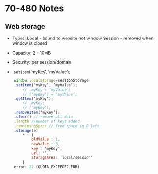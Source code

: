 # 70-480 Notes

## Web storage
* Types:
	Local - bound to website not window
	Session - removed when window is closed
* Capacity: 2 - 10MB
* Security: per session/domain

* .`setItem`(’myKey’, ’myValue’);

```javascript
    window.localStorage/sessionStorage
	.setItem(’myKey’, ’myValue’);
	    // .myKey = ’myValue’;
        // [‘myKey’] = ‘myValue’;
	.getItem(’myKey’); 
        // .myKey; 
        // [‘myKey’];
	.removeItem(‘myKey’);
	.clear() // remove all data
	.length //number of keys added
	.remainingSpace // free space in B left
	:storage(e)
        e : {
            oldValue : 1,
            newValue : 3,
            key : ‘myKey’,
            url: ‘’,
            storageArea: ‘local/session’
        }
	error: 22 (QUOTA_EXCEEDED_ERR) 
```	
